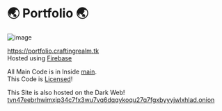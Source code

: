 # 🌏 Portfolio 🌏

![image](https://github.com/PranavVerma-droid/Portfolio/assets/73458565/8f1deed6-d801-4ef4-96f6-8bef8fd19153)

https://portfolio.craftingrealm.tk <br>
Hosted using [Firebase](https://firebase.google.com)

All Main Code is in Inside [main](main). <br>
This Code is [Licensed](LICENSE)!

This Site is also hosted on the Dark Web! <br>
[tvn47eebrhwimxjp34c7fx3wu7vq6dqqykoqu27q7fgxbyyyjwlxhlad.onion](tvn47eebrhwimxjp34c7fx3wu7vq6dqqykoqu27q7fgxbyyyjwlxhlad.onion)


